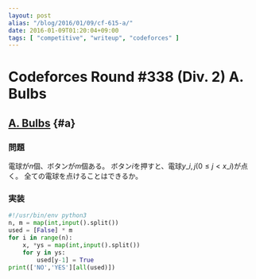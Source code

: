 ```yaml
---
layout: post
alias: "/blog/2016/01/09/cf-615-a/"
date: 2016-01-09T01:20:04+09:00
tags: [ "competitive", "writeup", "codeforces" ]
---
```


# Codeforces Round #338 (Div. 2) A. Bulbs

## [A. Bulbs](http://codeforces.com/contest/615/problem/A) {#a}

### 問題

電球が$n$個、ボタンが$m$個ある。
ボタン$i$を押すと、電球$y\_{i,j}$($0 \le j \lt x\_i$)が点く。
全ての電球を点けることはできるか。

### 実装

``` python
#!/usr/bin/env python3
n, m = map(int,input().split())
used = [False] * m
for i in range(n):
    x, *ys = map(int,input().split())
    for y in ys:
        used[y-1] = True
print(['NO','YES'][all(used)])
```
